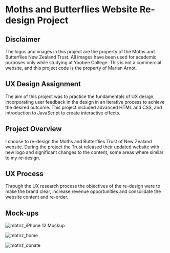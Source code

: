 # Moths and Butterflies Website Re-design Project

## Disclaimer
The logos and images in this project are the property of the Moths and Butterflies New Zealand Trust. All images have been used for academic purposes only while studying at Yoobee College. This is not a commercial website, and this project code is the property of Marian Arnot. 

## UX Design Assignment
The aim of this project was to practice the fundamentals of UX design, incorporating user feedback in the design in an iterative process to achieve the desired outcome. This project included advanced HTML and CSS, and introduction to JavaScript to create interactive effects.

## Project Overview
I choose to re-design the Moths and Butterflies Trust of New Zealand website. During the project the Trust released their updated website with new logo and significant changes to the content, some areas where similar to my re-design.

## UX Process
Through the UX research process the objectives of the re-design were to make the brand clear, increase revenue opportunities and consolidate the website content and re-order.

## Mock-ups
![mbtnz_iPhone 12 Mockup](https://user-images.githubusercontent.com/115663122/201199871-cab96cdb-5a98-475e-bbff-a00ea43ca744.png)

![mbtnz_home](https://user-images.githubusercontent.com/115663122/216275172-06c3c173-bc8a-40ee-8b3c-470f5f718f22.png)

![mbtnz_donate](https://user-images.githubusercontent.com/115663122/216275308-be06f017-56f0-4a4b-8485-6f9a963a0c99.png)




